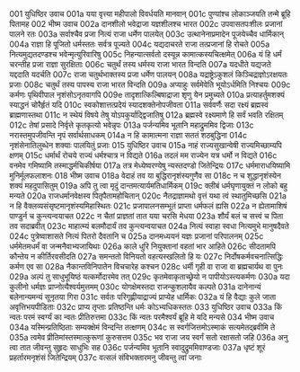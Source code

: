 001  युधिष्ठिर उवाच
001a यया वृत्त्या महीपालो विवर्धयति मानवान्
001c पुण्यांश्च लोकाञ्जयति तन्मे ब्रूहि पितामह
002  भीष्म उवाच
002a दानशीलो भवेद्राजा यज्ञशीलश्च भारत
002c उपवासतपःशीलः प्रजानां पालने रतः
003a सर्वाश्चैव प्रजा नित्यं राजा धर्मेण पालयेत्
003c उत्थानेनाप्रमादेन पूजयेच्चैव धार्मिकान्
004a राज्ञा हि पूजितो धर्मस्ततः सर्वत्र पूज्यते
004c यद्यदाचरते राजा तत्प्रजानां हि रोचते
005a नित्यमुद्यतदण्डश्च भवेन्मृत्युरिवारिषु
005c निहन्यात्सर्वतो दस्यून्न कामात्कस्यचित्क्षमेत्
006a यं हि धर्मं चरन्तीह प्रजा राज्ञा सुरक्षिताः
006c चतुर्थं तस्य धर्मस्य राजा भारत विन्दति
007a यदधीते यद्यजते यद्ददाति यदर्चति
007c राजा चतुर्थभाक्तस्य प्रजा धर्मेण पालयन्
008a यद्राष्ट्रेऽकुशलं किञ्चिद्राज्ञोऽरक्षयतः प्रजाः
008c चतुर्थं तस्य पापस्य राजा भारत विन्दति
009a अप्याहुः सर्वमेवेति भूयोऽर्धमिति निश्चयः
009c कर्मणः पृथिवीपाल नृशंसोऽनृतवागपि
009e तादृशात्किल्बिषाद्राजा शृणु येन प्रमुच्यते
010a प्रत्याहर्तुमशक्यं स्याद्धनं चोरैर्हृतं यदि
010c स्वकोशात्तत्प्रदेयं स्यादशक्तेनोपजीवता
011a सर्ववर्णैः सदा रक्ष्यं ब्रह्मस्वं ब्राह्मणास्तथा
011c न स्थेयं विषये तेषु योऽपकुर्याद्द्विजातिषु
012a ब्रह्मस्वे रक्ष्यमाणे हि सर्वं भवति रक्षितम्
012c तेषां प्रसादे निर्वृत्ते कृतकृत्यो भवेन्नृपः
013a पर्जन्यमिव भूतानि महाद्रुममिव द्विजाः
013c नरास्तमुपजीवन्ति नृपं सर्वार्थसाधकम्
014a न हि कामात्मना राज्ञा सततं शठबुद्धिना
014c नृशंसेनातिलुब्धेन शक्याः पालयितुं प्रजाः
015  युधिष्ठिर उवाच
015a नाहं राज्यसुखान्वेषी राज्यमिच्छाम्यपि क्षणम्
015c धर्मार्थं रोचये राज्यं धर्मश्चात्र न विद्यते
016a तदलं मम राज्येन यत्र धर्मो न विद्यते
016c वनमेव गमिष्यामि तस्माद्धर्मचिकीर्षया
017a तत्र मेध्येष्वरण्येषु न्यस्तदण्डो जितेन्द्रियः
017c धर्ममाराधयिष्यामि मुनिर्मूलफलाशनः
018  भीष्म उवाच
018a वेदाहं तव या बुद्धिरानृशंस्यगुणैव सा
018c न च शुद्धानृशंस्येन शक्यं महदुपासितुम्
019a अपि तु त्वा मृदुं दान्तमत्यार्यमतिधार्मिकम्
019c क्लीबं धर्मघृणायुक्तं न लोको बहु मन्यते
020a राजधर्मानवेक्षस्व पितृपैतामहोचितान्
020c नैतद्राज्ञामथो वृत्तं यथा त्वं स्थातुमिच्छसि
021a न हि वैक्लव्यसंसृष्टमानृशंस्यमिहास्थितः
021c प्रजापालनसम्भूतं प्राप्ता धर्मफलं ह्यसि
022a न ह्येतामाशिषं पाण्डुर्न च कुन्त्यन्वयाचत
022c न चैतां प्राज्ञतां तात यया चरसि मेधया
023a शौर्यं बलं च सत्त्वं च पिता तव सदाब्रवीत्
023c माहात्म्यं बलमौदार्यं तव कुन्त्यन्वयाचत
024a नित्यं स्वाहा स्वधा नित्यमुभे मानुषदैवते
024c पुत्रेष्वाशासते नित्यं पितरो दैवतानि च
025a दानमध्ययनं यज्ञः प्रजानां परिपालनम्
025c धर्ममेतमधर्मं वा जन्मनैवाभ्यजायिथाः
026a काले धुरि नियुक्तानां वहतां भार आहिते
026c सीदतामपि कौन्तेय न कीर्तिरवसीदति
027a समन्ततो विनियतो वहत्यस्खलितो हि यः
027c निर्दोषकर्मवचनात्सिद्धिः कर्मण एव सा
028a नैकान्तविनिपातेन विचचारेह कश्चन
028c धर्मी गृही वा राजा वा ब्रह्मचार्यथ वा पुनः
029a अल्पं तु साधुभूयिष्ठं यत्कर्मोदारमेव तत्
029c कृतमेवाकृताच्छ्रेयो न पापीयोऽस्त्यकर्मणः
030a यदा कुलीनो धर्मज्ञः प्राप्नोत्यैश्वर्यमुत्तमम्
030c योगक्षेमस्तदा राजन्कुशलायैव कल्पते
031a दानेनान्यं बलेनान्यमन्यं सूनृतया गिरा
031c सर्वतः परिगृह्णीयाद्राज्यं प्राप्येह धार्मिकः
032a यं हि वैद्याः कुले जाता अवृत्तिभयपीडिताः
032c प्राप्य तृप्ताः प्रतिष्ठन्ति धर्मः कोऽभ्यधिकस्ततः
033  युधिष्ठिर उवाच
033a किं न्वतः परमं स्वर्ग्यं का न्वतः प्रीतिरुत्तमा
033c किं न्वतः परमैश्वर्यं ब्रूहि मे यदि मन्यसे
034  भीष्म उवाच
034a यस्मिन्प्रतिष्ठिताः सम्यक्क्षेमं विन्दन्ति तत्क्षणम्
034c स स्वर्गजित्तमोऽस्माकं सत्यमेतद्ब्रवीमि ते
035a त्वमेव प्रीतिमांस्तस्मात्कुरूणां कुरुसत्तम
035c भव राजा जय स्वर्गं सतो रक्षासतो जहि
036a अनु त्वा तात जीवन्तु सुहृदः साधुभिः सह
036c पर्जन्यमिव भूतानि स्वादुद्रुममिवाण्डजाः
037a धृष्टं शूरं प्रहर्तारमनृशंसं जितेन्द्रियम्
037c वत्सलं संविभक्तारमनु जीवन्तु त्वां जनाः

